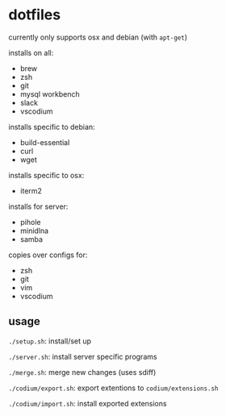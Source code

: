 # dotfiles

currently only supports osx and debian (with `apt-get`)

installs on all:

- brew
- zsh
- git
- mysql workbench
- slack
- vscodium

installs specific to debian:

- build-essential
- curl
- wget

installs specific to osx:

- iterm2

installs for server:

- pihole
- minidlna
- samba

copies over configs for:

- zsh
- git
- vim
- vscodium

## usage

`./setup.sh`: install/set up

`./server.sh`:  install server specific programs

`./merge.sh`: merge new changes (uses sdiff)

`./codium/export.sh`: export extentions to `codium/extensions.sh`

`./codium/import.sh`: install exported extensions
